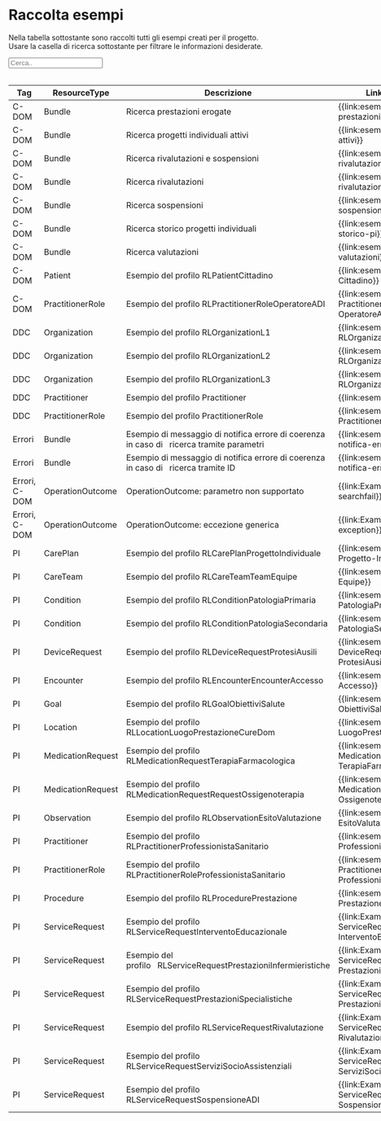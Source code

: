 <html>
  <head>
    <script src="https://ajax.googleapis.com/ajax/libs/jquery/3.6.0/jquery.min.js"></script>
    <script>
      $(document).ready(function () {
        $("#myInput").on("keyup", function () {
          var value = $(this).val().toLowerCase();
          $("#myTable tr").filter(function () {
            $(this).toggle($(this).text().toLowerCase().indexOf(value) > -1);
          });
        });
      });
    </script>
  </head>
  <body>
    <h1>Raccolta esempi</h1>
    <div>
      <p>
        Nella tabella sottostante sono raccolti tutti gli esempi creati per il progetto.
        <br />
        Usare la casella di ricerca sottostante per filtrare le informazioni
        desiderate.
      </p>
      <input id="myInput" type="text" placeholder="Cerca.." />
    </div>
    <br/>
    <table style="width: fit-content">
      <thead>
          <tr>
          <th>Tag</th>
          <th>ResourceType</th>
          <th>Descrizione</th>
          <th>Link Simplifier</th>
          </tr>
      </thead>
      <tbody id="myTable">
          <tr>
          <td>C-DOM</td>
          <td>Bundle</td>
          <td>Ricerca prestazioni erogate</td>
          <td>{{link:esempio-ricerca-prestazioni-erogate}}</td>
          </tr>
          <tr>
          <td>C-DOM</td>
          <td>Bundle</td>
          <td>Ricerca progetti individuali attivi</td>
          <td>{{link:esempio-ricerca-pi-attivi}}</td>
          </tr>
          <tr>
          <td>C-DOM</td>
          <td>Bundle</td>
          <td>Ricerca rivalutazioni e sospensioni</td>
          <td>{{link:esempio-ricerca-rivalutazioni-sospensioni}}</td>
          </tr>
          <tr>
          <td>C-DOM</td>
          <td>Bundle</td>
          <td>Ricerca rivalutazioni</td>
          <td>{{link:esempio-ricerca-rivalutazioni}}</td>
          </tr>
          <tr>
          <td>C-DOM</td>
          <td>Bundle</td>
          <td>Ricerca sospensioni</td>
          <td>{{link:esempio-ricerca-sospensione}}</td>
          </tr>
          <tr>
          <td>C-DOM</td>
          <td>Bundle</td>
          <td>Ricerca storico progetti individuali</td>
          <td>{{link:esempio-ricerca-storico-pi}}</td>
          </tr>
          <tr>
          <td>C-DOM</td>
          <td>Bundle</td>
          <td>Ricerca valutazioni</td>
          <td>{{link:esempio-ricerca-valutazioni}}</td>
          </tr>
          <tr>
          <td>C-DOM</td>
          <td>Patient</td>
          <td>Esempio del profilo RLPatientCittadino</td>
          <td>{{link:esempio-Patient-Cittadino}}</td>
          </tr>
          <tr>
          <td>C-DOM</td>
          <td>PractitionerRole</td>
          <td>Esempio del profilo RLPractitionerRoleOperatoreADI</td>
          <td>{{link:esempio-PractitionerRole-OperatoreADI}}</td>
          </tr>
          <tr>
          <td>DDC</td>
          <td>Organization</td>
          <td>Esempio del profilo RLOrganizationL1</td>
          <td>{{link:esempio-RLOrganizationL1}}</td>
          </tr>
          <tr>
          <td>DDC</td>
          <td>Organization</td>
          <td>Esempio del profilo RLOrganizationL2</td>
          <td>{{link:esempio-RLOrganizationL2}}</td>
          </tr>
          <tr>
          <td>DDC</td>
          <td>Organization</td>
          <td>Esempio del profilo RLOrganizationL3</td>
          <td>{{link:esempio-RLOrganizationL3}}</td>
          </tr>
          <tr>
          <td>DDC</td>
          <td>Practitioner</td>
          <td>Esempio del profilo Practitioner</td>
          <td>{{link:esempio-Practitioner}}</td>
          </tr>
          <tr>
          <td>DDC</td>
          <td>PractitionerRole</td>
          <td>Esempio del profilo PractitionerRole</td>
          <td>{{link:esempio-PractitionerRole}}</td>
          </tr>
          <tr>
          <td>Errori</td>
          <td>Bundle</td>
          <td>
              Esempio di messaggio di notifica errore di coerenza in caso
              di&nbsp;&nbsp;&nbsp;ricerca tramite parametri
          </td>
          <td>{{link:esempio-bundle-notifica-errori-bundle}}</td>
          </tr>
          <tr>
          <td>Errori</td>
          <td>Bundle</td>
          <td>
              Esempio di messaggio di notifica errore di coerenza in caso
              di&nbsp;&nbsp;&nbsp;ricerca tramite ID
          </td>
          <td>{{link:esempio-bundle-notifica-errori-resource}}</td>
          </tr>
          <tr>
          <td>Errori, C-DOM</td>
          <td>OperationOutcome</td>
          <td>OperationOutcome: parametro non supportato</td>
          <td>{{link:Examples-Example-searchfail}}</td>
          </tr>
          <tr>
          <td>Errori, C-DOM</td>
          <td>OperationOutcome</td>
          <td>OperationOutcome: eccezione generica</td>
          <td>{{link:Examples-Example-exception}}</td>
          </tr>
          <tr>
          <td>PI</td>
          <td>CarePlan</td>
          <td>Esempio del profilo RLCarePlanProgettoIndividuale</td>
          <td>{{link:esempio-CarePlan-Progetto-Individuale}}</td>
          </tr>
          <tr>
          <td>PI</td>
          <td>CareTeam</td>
          <td>Esempio del profilo RLCareTeamTeamEquipe</td>
          <td>{{link:esempio-CareTeam-Equipe}}</td>
          </tr>
          <tr>
          <td>PI</td>
          <td>Condition</td>
          <td>Esempio del profilo RLConditionPatologiaPrimaria</td>
          <td>{{link:esempio-Condition-PatologiaPrimaria}}</td>
          </tr>
          <tr>
          <td>PI</td>
          <td>Condition</td>
          <td>Esempio del profilo RLConditionPatologiaSecondaria</td>
          <td>{{link:esempio-Condition-PatologiaSecondaria}}</td>
          </tr>
          <tr>
          <td>PI</td>
          <td>DeviceRequest</td>
          <td>Esempio del profilo RLDeviceRequestProtesiAusili</td>
          <td>{{link:esempio-DeviceRequest-ProtesiAusili}}</td>
          </tr>
          <tr>
          <td>PI</td>
          <td>Encounter</td>
          <td>Esempio del profilo RLEncounterEncounterAccesso</td>
          <td>{{link:esempio-Encounter-Accesso}}</td>
          </tr>
          <tr>
          <td>PI</td>
          <td>Goal</td>
          <td>Esempio del profilo RLGoalObiettiviSalute</td>
          <td>{{link:esempio-Goal-ObiettiviSalute}}</td>
          </tr>
          <tr>
          <td>PI</td>
          <td>Location</td>
          <td>Esempio del profilo RLLocationLuogoPrestazioneCureDom</td>
          <td>{{link:esempio-Location-LuogoPrestazioneCureDom}}</td>
          </tr>
          <tr>
          <td>PI</td>
          <td>MedicationRequest</td>
          <td>Esempio del profilo RLMedicationRequestTerapiaFarmacologica</td>
          <td>{{link:esempio-MedicationRequest-TerapiaFarmacologica}}</td>
          </tr>
          <tr>
          <td>PI</td>
          <td>MedicationRequest</td>
          <td>Esempio del profilo RLMedicationRequestRequestOssigenoterapia</td>
          <td>{{link:esempio-MedicationRequest-Ossigenoterapia}}</td>
          </tr>
          <tr>
          <td>PI</td>
          <td>Observation</td>
          <td>Esempio del profilo RLObservationEsitoValutazione</td>
          <td>{{link:esempio-Observation-EsitoValutazione}}</td>
          </tr>
          <tr>
          <td>PI</td>
          <td>Practitioner</td>
          <td>Esempio del profilo RLPractitionerProfessionistaSanitario</td>
          <td>{{link:esempio-Practitioner-ProfessionistaSanitario}}</td>
          </tr>
          <tr>
          <td>PI</td>
          <td>PractitionerRole</td>
          <td>Esempio del profilo RLPractitionerRoleProfessionistaSanitario</td>
          <td>{{link:esempio-PractitionerRole-ProfessionistaSanitario}}</td>
          </tr>
          <tr>
          <td>PI</td>
          <td>Procedure</td>
          <td>Esempio del profilo RLProcedurePrestazione</td>
          <td>{{link:esempio-Procedure-Prestazione}}</td>
          </tr>
          <tr>
          <td>PI</td>
          <td>ServiceRequest</td>
          <td>Esempio del profilo RLServiceRequestInterventoEducazionale</td>
          <td>{{link:Examples-Example-ServiceRequest-InterventoEducazionale}}</td>
          </tr>
          <tr>
          <td>PI</td>
          <td>ServiceRequest</td>
          <td>
              Esempio del
              profilo&nbsp;&nbsp;&nbsp;RLServiceRequestPrestazioniInfermieristiche
          </td>
          <td>
              {{link:Examples-Example-ServiceRequest-PrestazioniInfermieristiche}}
          </td>
          </tr>
          <tr>
          <td>PI</td>
          <td>ServiceRequest</td>
          <td>Esempio del profilo RLServiceRequestPrestazioniSpecialistiche</td>
          <td>
              {{link:Examples-Example-ServiceRequest-PrestazioniSpecialistiche}}
          </td>
          </tr>
          <tr>
          <td>PI</td>
          <td>ServiceRequest</td>
          <td>Esempio del profilo RLServiceRequestRivalutazione</td>
          <td>{{link:Examples-Example-ServiceRequest-Rivalutazione}}</td>
          </tr>
          <tr>
          <td>PI</td>
          <td>ServiceRequest</td>
          <td>Esempio del profilo RLServiceRequestServiziSocioAssistenziali</td>
          <td>
              {{link:Examples-Example-ServiceRequest-ServiziSocioAssistenziali}}
          </td>
          </tr>
          <tr>
          <td>PI</td>
          <td>ServiceRequest</td>
          <td>Esempio del profilo RLServiceRequestSospensioneADI</td>
          <td>{{link:Examples-Example-ServiceRequest-SospensioneADI}}</td>
          </tr>
      </tbody>
    </table>
  </body>
</html>






